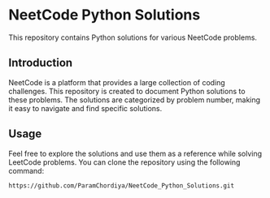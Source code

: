 # NeetCode Python Solutions

This repository contains Python solutions for various NeetCode problems. 


## Introduction

NeetCode is a platform that provides a large collection of coding challenges. This repository is created to document Python solutions to these problems. The solutions are categorized by problem number, making it easy to navigate and find specific solutions.

## Usage

Feel free to explore the solutions and use them as a reference while solving LeetCode problems. You can clone the repository using the following command:

```
https://github.com/ParamChordiya/NeetCode_Python_Solutions.git

```
